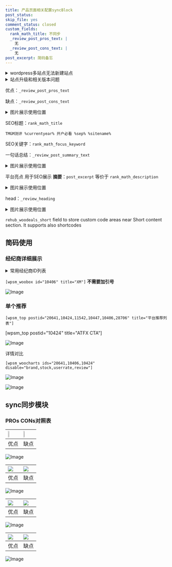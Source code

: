 ```yaml
---
title: 产品页面相关配置syncBlock
post_status: 
skip_file: yes
comment_status: closed
custom_fields:
  rank_math_title: 不同步
  _review_post_pros_text: |
    无
  _review_post_cons_text: |
    无
post_excerpt: 简码备忘
---
```

<details><summary>wordpress多站点无法新建站点</summary>

<li>和报错需要清理cookies一样的原因</li>
<li>wp-config.php里面<code>define( 'SUBDOMAIN_INSTALL', false );//子域名安装</code></li>
<li>新建子站点是用<code>define( 'SUBDOMAIN_INSTALL', true);//子域名安装</code> 完成以后，改成<code>false</code></li>
</details>

<details><summary>站点升级和相关版本问题</summary>

<p>wordpress：5.9.9
woocommerce：7.5.1
出现问题的地方：主题选项里面>><strong>Product layout >>compact style</strong></p>
<p>如何出现没有用过的字段 导致无法保存。先导出配置 然后进行修改，后面再次恢复即可。</p>
<p>出现部分字段无法显示时，需要返回默认布局后，对产品进行保存就好了。</p>
<p></p>
</details>

优点：`_review_post_pros_text`

缺点：`_review_post_cons_text`

<details><summary>图片展示使用位置</summary>

<img src="https://prod-files-secure.s3.us-west-2.amazonaws.com/39ed1227-6d7d-4570-be36-9ccd4a2c4241/f51d3d83-55d4-4bdf-9604-f37ec77ab556/Untitled.png?X-Amz-Algorithm=AWS4-HMAC-SHA256&X-Amz-Content-Sha256=UNSIGNED-PAYLOAD&X-Amz-Credential=ASIAZI2LB466RZOK24XX%2F20250510%2Fus-west-2%2Fs3%2Faws4_request&X-Amz-Date=20250510T105534Z&X-Amz-Expires=3600&X-Amz-Security-Token=IQoJb3JpZ2luX2VjEPj%2F%2F%2F%2F%2F%2F%2F%2F%2F%2FwEaCXVzLXdlc3QtMiJGMEQCIF4F1poKT8a0ghcHo3dVju1NvK3wBJtJKM%2Bm0GHGD4FDAiATCgUzepriq%2BLrvu38tgMsUmxNOObKrF4GDMXF1adbvCqIBAih%2F%2F%2F%2F%2F%2F%2F%2F%2F%2F8BEAAaDDYzNzQyMzE4MzgwNSIMJ26iNqePcF4hubWVKtwD7zuk2ls%2F9kSYhVqX%2Bb04YQlCMc5WORqPw8n3%2FbI%2FIoYbUHT0N9rUMpLJir6H4vbzG7cXaFASLBiZx%2FzvnWHH8KJPaeNSMcy0aqmwUq3pW4teYfFO0C%2FCQvaMNocclUCEAljSmAJBwry7mS6whGgeAdVR9UHV4EMq4PuVBI8HYmxk1hzSb0rfxWQoXSR89yCn8QipZNBwXcaaJW2Np75%2B7%2BgbtwX1k614zEgEhU%2FQC5Vung3NmdsSgjZOByPWFaOK5U%2FKGlfZDKicK9do3%2BpYSgteX2uCuiMufkRn4HhMPByISIEKm0fRyDn6uF56otj7kP7a43ed%2BiGYwDa23xy0Esgp57oMa5G3aksZ4j7ftJWXM0Wtnb%2BwZL%2BCvCWnPOQnBbPlX7wX%2Fvy9VUmAJgy4kqzVXrMDzk3CZI3IW8w27KxzBzzmzChTXo6RE2Qlob1K0mef%2B5zJaBIyJIK%2Bc3yWmME1oLlryDScK45cmbsQ80E%2FAr8%2BOkFlSsG6Id9zbLtf1oqMIAexwrN58lRZBaP6B7Qz2uDTL8ub0KhE0W9cv7ZKMZJKKJQAI8OUQK8lH%2BEJ5Uokflxplr%2Bg%2BZ3%2BQrP3haT9GYRbSiOe7xLFfkSDNM2dEXO6iGXRnRAS%2BEMwpo38wAY6pgEyS1kLWAEr5YkD0GQTiUI1%2FDvrn6aPadn1Z8LtjTHQ1098eceaJls%2BSkvj1YmWnIX1jJQmihON8A9weWkz4xjsVi1gkoqTyHeq33ghCEf%2B4eSVi2MvDC7kvKR9npkPJG0Tux963YWGgr%2Fn54%2F89gSzZrNYv%2BmFKO9khHFIz4jGhB5NmaJ6ePVyJguBI0qtnIswsyRiIQaEJqdsGbsqZYTOa1h4nskn&X-Amz-Signature=7ed20fd4207476ec402cc9d32f936c15756f829822cda408a017333adf14cc83&X-Amz-SignedHeaders=host&x-id=GetObject" alt="Image">
</details>

SEO标题：`rank_math_title`

`TMGM测评 %currentyear% 开户必看 %sep% %sitename%`

SEO关键字：`rank_math_focus_keyword`

一句话总结：`_review_post_summary_text`

<details><summary>图片展示使用位置</summary>

<img src="https://prod-files-secure.s3.us-west-2.amazonaws.com/39ed1227-6d7d-4570-be36-9ccd4a2c4241/4b96a922-296c-4f4e-8630-d1c870cbce01/Untitled.png?X-Amz-Algorithm=AWS4-HMAC-SHA256&X-Amz-Content-Sha256=UNSIGNED-PAYLOAD&X-Amz-Credential=ASIAZI2LB466XATZCHMO%2F20250510%2Fus-west-2%2Fs3%2Faws4_request&X-Amz-Date=20250510T105538Z&X-Amz-Expires=3600&X-Amz-Security-Token=IQoJb3JpZ2luX2VjEPr%2F%2F%2F%2F%2F%2F%2F%2F%2F%2FwEaCXVzLXdlc3QtMiJIMEYCIQCtnGDBbPDitbhy%2Fbn78L%2B306C%2BJfKknQvx1EFhmpGmZwIhALla8BJAFEbDWNRoK3VWIBdupJGDdqffVe57c%2Berf6lIKogECKP%2F%2F%2F%2F%2F%2F%2F%2F%2F%2FwEQABoMNjM3NDIzMTgzODA1Igw5MD3WCc4j2zcWrZcq3APeRAtR9lSYMt6r47iH9GciWznmDg%2BizhzP2ZUGxWlQObLjX4xqgPGeF0Dfzh0UIjIO0y4kvzz1uGQ3osWYCkdzYjO9VrdxZ75Wr%2Be9qFoiU9QARSd8luLbDBAUgA6j1kSLkImozj%2BbjeYVkqODOC4Y98evbIsAARWCiJ5d22%2FTGU%2BrVqckC2JdTvXwbYOZ1bmxJh9CHXRLqkebJvtkbAjoAVYtLysAWz1F8L9I0Rffdzgp2F0%2B9wMFdXh4KaTiWwITGLTjrr6TXCC4Z%2FBMnKblS3LY2P03q7KEyYn1Ti699u7jcCnJffnFkfRcs7N4T8TIfNHCMk%2FZWLVtEM0qQscEPHk3C1vNESJw%2FTC4RwiIjbpiEkl6iKxcvn%2BmKPGb%2Fx%2F%2FEMZiDpyEXqtz3IyxJgm3VqwByiWfDS5ip9L8%2FE5rPA4v6wHxUQwBqlvbuaa%2BlmKcg5ICxUpaGR6OSO9AEvZ7jtF2dxeOK3lBUV6sADAVGpNje7cgXW53ryWTdRrTtK81linaWDdk9cH1g9Bwz3Jli8Ua5Lvni4YQEzEXQ21pUbXY%2BaBRGe682esGQ7thSaDWhjQuH%2BE0eqixc%2FavOt076etb9QvgCkXOnUJw%2Fzu2dAQZ2Lfo56BEaYIhwjCmufzABjqkAeHe5FwI0OOblyOS1EZMHGbR6dBosyIH1YMnu%2Bm20nrq9H5Aw4qj8TiK0U%2BKTFWJtvIC%2FOCtXib7de1j60D4pI%2BmPuWnjc6lwmP8maBE%2BrHrRHg5FQf0tq1t33WZP%2BPD7IK%2BwUlpgQdKymnvzgeXbhQt403hXjKyGX2dqk%2BHVXa0xwDzDskSt8WasEzjuSQG8lEh%2BC5iyY8bOZJQDRuwuJrdOMG7&X-Amz-Signature=93783980785fb29a6fce2ad086b5044304a038cbd60a9bed89c0a2d820683ad5&X-Amz-SignedHeaders=host&x-id=GetObject" alt="Image">
</details>

平台亮点 用于SEO展示 **摘要**：`post_excerpt`  等价于 `rank_math_description`

<details><summary>图片展示使用位置</summary>

<img src="https://prod-files-secure.s3.us-west-2.amazonaws.com/39ed1227-6d7d-4570-be36-9ccd4a2c4241/1ee11f63-b60a-4dfe-a7a7-d58ff23b5d88/Untitled.png?X-Amz-Algorithm=AWS4-HMAC-SHA256&X-Amz-Content-Sha256=UNSIGNED-PAYLOAD&X-Amz-Credential=ASIAZI2LB466X4KUVJQN%2F20250510%2Fus-west-2%2Fs3%2Faws4_request&X-Amz-Date=20250510T105538Z&X-Amz-Expires=3600&X-Amz-Security-Token=IQoJb3JpZ2luX2VjEPn%2F%2F%2F%2F%2F%2F%2F%2F%2F%2FwEaCXVzLXdlc3QtMiJIMEYCIQD%2BpZLHkKZBumrQoNvD8J6WSw6rP106ft3AYcvDNJ59WQIhAOwEW%2BlQ1hIRbW%2Br6XUXZ8aE%2F1I9hBlFyt7bMEWqfhq4KogECKL%2F%2F%2F%2F%2F%2F%2F%2F%2F%2FwEQABoMNjM3NDIzMTgzODA1IgwM%2FmcdvdZc1qcP%2Fpgq3ANAR3I9BEh1clf2QdQ%2BehAzrZlw6vpru%2FrJYyfDLxInGOz3vC%2FxJFD0nlyAhzqspljzodwRKICk5%2FtJvr8U5K6z9KxCaaRWGr1ohNEtf2wecQPJzAptZgKfAEGV5ufSGoxu%2Fb7P37U4fMhB8BH0QYPQ93VgzZ5czCeW6ewtymfgNQgI%2BuNgR3%2FjZ5GWbo0osPCOvFKbZU8oxlZla0sob7UNrz0Jt5YBkCufj769tCbn7p%2FH6YxjGIDVUK9sEtRQJzpAQIZK2xZtobAsrzMSWbjogdjRLLtN2JcH99x7sibS2p9dzODPQ4uuLjiznoaQ4gMzFUNle37GIA7boAj2MF1ZTLCvI6Puxfx1aO%2Fyb0Shd5aeFcJDE6%2F3RnznMf2CkwkGmqtJvZf13ZWkvDxnRSXAK0I0PG2p%2BayUmOP%2Fpvhzm5Jf6ZbC7kw8mJkVgxX%2FFdvqQGGJ0VP1wNHlzAEIjljIQo%2BjtjBxyAxuENBbIUiNYo1Q%2FNC%2BK6Y3Kr9lMQDxNeftKMWp4JiAlnzKVof2oaYtPOo4S0AumF4tPcpww2T8vLJROSKBbJa2QVl3NThc2wvG%2BwMjzNff%2FZWcPLU9Zl%2BOSyVdgjfN%2F804X61kReO8H5zA66fDT7RITPF81zCTofzABjqkARLE5E4owg5oAjeN%2FMwWsWryUirAJ47Pq%2FzFu%2BedpKVtyySTh0Z3plb02dCis74m%2FShkHSeJKSdTh0NGh%2FOGnhSaJ0IngcC07ld65pDhg467Qityv7GpryeWu%2FnBJLssxxVM4l1yPnjl6b5IgQ80G9HFI0wu7mcmTGjPuLJqX9ycQQWZNeWVWVCMcZMp7MiQZVBKT5YHwG%2FpaUE0g9SOzdmJ6Dc9&X-Amz-Signature=316b08416537a45e2cf17867ec5a743955953c37bd6d5872ae73fbc8e0b8e1e9&X-Amz-SignedHeaders=host&x-id=GetObject" alt="Image">
<img src="https://prod-files-secure.s3.us-west-2.amazonaws.com/39ed1227-6d7d-4570-be36-9ccd4a2c4241/ad4118b5-78d8-4fbe-801e-3b29b5d99c01/Untitled.png?X-Amz-Algorithm=AWS4-HMAC-SHA256&X-Amz-Content-Sha256=UNSIGNED-PAYLOAD&X-Amz-Credential=ASIAZI2LB466X4KUVJQN%2F20250510%2Fus-west-2%2Fs3%2Faws4_request&X-Amz-Date=20250510T105538Z&X-Amz-Expires=3600&X-Amz-Security-Token=IQoJb3JpZ2luX2VjEPn%2F%2F%2F%2F%2F%2F%2F%2F%2F%2FwEaCXVzLXdlc3QtMiJIMEYCIQD%2BpZLHkKZBumrQoNvD8J6WSw6rP106ft3AYcvDNJ59WQIhAOwEW%2BlQ1hIRbW%2Br6XUXZ8aE%2F1I9hBlFyt7bMEWqfhq4KogECKL%2F%2F%2F%2F%2F%2F%2F%2F%2F%2FwEQABoMNjM3NDIzMTgzODA1IgwM%2FmcdvdZc1qcP%2Fpgq3ANAR3I9BEh1clf2QdQ%2BehAzrZlw6vpru%2FrJYyfDLxInGOz3vC%2FxJFD0nlyAhzqspljzodwRKICk5%2FtJvr8U5K6z9KxCaaRWGr1ohNEtf2wecQPJzAptZgKfAEGV5ufSGoxu%2Fb7P37U4fMhB8BH0QYPQ93VgzZ5czCeW6ewtymfgNQgI%2BuNgR3%2FjZ5GWbo0osPCOvFKbZU8oxlZla0sob7UNrz0Jt5YBkCufj769tCbn7p%2FH6YxjGIDVUK9sEtRQJzpAQIZK2xZtobAsrzMSWbjogdjRLLtN2JcH99x7sibS2p9dzODPQ4uuLjiznoaQ4gMzFUNle37GIA7boAj2MF1ZTLCvI6Puxfx1aO%2Fyb0Shd5aeFcJDE6%2F3RnznMf2CkwkGmqtJvZf13ZWkvDxnRSXAK0I0PG2p%2BayUmOP%2Fpvhzm5Jf6ZbC7kw8mJkVgxX%2FFdvqQGGJ0VP1wNHlzAEIjljIQo%2BjtjBxyAxuENBbIUiNYo1Q%2FNC%2BK6Y3Kr9lMQDxNeftKMWp4JiAlnzKVof2oaYtPOo4S0AumF4tPcpww2T8vLJROSKBbJa2QVl3NThc2wvG%2BwMjzNff%2FZWcPLU9Zl%2BOSyVdgjfN%2F804X61kReO8H5zA66fDT7RITPF81zCTofzABjqkARLE5E4owg5oAjeN%2FMwWsWryUirAJ47Pq%2FzFu%2BedpKVtyySTh0Z3plb02dCis74m%2FShkHSeJKSdTh0NGh%2FOGnhSaJ0IngcC07ld65pDhg467Qityv7GpryeWu%2FnBJLssxxVM4l1yPnjl6b5IgQ80G9HFI0wu7mcmTGjPuLJqX9ycQQWZNeWVWVCMcZMp7MiQZVBKT5YHwG%2FpaUE0g9SOzdmJ6Dc9&X-Amz-Signature=1dfd8fb77e1894ee4df639aac107677f3a02866a9a23bab6e5fa47ea4b8b14ee&X-Amz-SignedHeaders=host&x-id=GetObject" alt="Image">
<img src="https://prod-files-secure.s3.us-west-2.amazonaws.com/39ed1227-6d7d-4570-be36-9ccd4a2c4241/a38cf7c9-a79c-4b64-9e94-13589fe0758b/Untitled.png?X-Amz-Algorithm=AWS4-HMAC-SHA256&X-Amz-Content-Sha256=UNSIGNED-PAYLOAD&X-Amz-Credential=ASIAZI2LB466X4KUVJQN%2F20250510%2Fus-west-2%2Fs3%2Faws4_request&X-Amz-Date=20250510T105538Z&X-Amz-Expires=3600&X-Amz-Security-Token=IQoJb3JpZ2luX2VjEPn%2F%2F%2F%2F%2F%2F%2F%2F%2F%2FwEaCXVzLXdlc3QtMiJIMEYCIQD%2BpZLHkKZBumrQoNvD8J6WSw6rP106ft3AYcvDNJ59WQIhAOwEW%2BlQ1hIRbW%2Br6XUXZ8aE%2F1I9hBlFyt7bMEWqfhq4KogECKL%2F%2F%2F%2F%2F%2F%2F%2F%2F%2FwEQABoMNjM3NDIzMTgzODA1IgwM%2FmcdvdZc1qcP%2Fpgq3ANAR3I9BEh1clf2QdQ%2BehAzrZlw6vpru%2FrJYyfDLxInGOz3vC%2FxJFD0nlyAhzqspljzodwRKICk5%2FtJvr8U5K6z9KxCaaRWGr1ohNEtf2wecQPJzAptZgKfAEGV5ufSGoxu%2Fb7P37U4fMhB8BH0QYPQ93VgzZ5czCeW6ewtymfgNQgI%2BuNgR3%2FjZ5GWbo0osPCOvFKbZU8oxlZla0sob7UNrz0Jt5YBkCufj769tCbn7p%2FH6YxjGIDVUK9sEtRQJzpAQIZK2xZtobAsrzMSWbjogdjRLLtN2JcH99x7sibS2p9dzODPQ4uuLjiznoaQ4gMzFUNle37GIA7boAj2MF1ZTLCvI6Puxfx1aO%2Fyb0Shd5aeFcJDE6%2F3RnznMf2CkwkGmqtJvZf13ZWkvDxnRSXAK0I0PG2p%2BayUmOP%2Fpvhzm5Jf6ZbC7kw8mJkVgxX%2FFdvqQGGJ0VP1wNHlzAEIjljIQo%2BjtjBxyAxuENBbIUiNYo1Q%2FNC%2BK6Y3Kr9lMQDxNeftKMWp4JiAlnzKVof2oaYtPOo4S0AumF4tPcpww2T8vLJROSKBbJa2QVl3NThc2wvG%2BwMjzNff%2FZWcPLU9Zl%2BOSyVdgjfN%2F804X61kReO8H5zA66fDT7RITPF81zCTofzABjqkARLE5E4owg5oAjeN%2FMwWsWryUirAJ47Pq%2FzFu%2BedpKVtyySTh0Z3plb02dCis74m%2FShkHSeJKSdTh0NGh%2FOGnhSaJ0IngcC07ld65pDhg467Qityv7GpryeWu%2FnBJLssxxVM4l1yPnjl6b5IgQ80G9HFI0wu7mcmTGjPuLJqX9ycQQWZNeWVWVCMcZMp7MiQZVBKT5YHwG%2FpaUE0g9SOzdmJ6Dc9&X-Amz-Signature=ba9662df364fb9d4184b29078f60043c0a6c1d1f2922d826865b5e4709ee4d85&X-Amz-SignedHeaders=host&x-id=GetObject" alt="Image">
<img src="https://prod-files-secure.s3.us-west-2.amazonaws.com/39ed1227-6d7d-4570-be36-9ccd4a2c4241/7da6fc1e-d2ac-42ae-8c75-cb5749aa18f6/Untitled.png?X-Amz-Algorithm=AWS4-HMAC-SHA256&X-Amz-Content-Sha256=UNSIGNED-PAYLOAD&X-Amz-Credential=ASIAZI2LB466X4KUVJQN%2F20250510%2Fus-west-2%2Fs3%2Faws4_request&X-Amz-Date=20250510T105538Z&X-Amz-Expires=3600&X-Amz-Security-Token=IQoJb3JpZ2luX2VjEPn%2F%2F%2F%2F%2F%2F%2F%2F%2F%2FwEaCXVzLXdlc3QtMiJIMEYCIQD%2BpZLHkKZBumrQoNvD8J6WSw6rP106ft3AYcvDNJ59WQIhAOwEW%2BlQ1hIRbW%2Br6XUXZ8aE%2F1I9hBlFyt7bMEWqfhq4KogECKL%2F%2F%2F%2F%2F%2F%2F%2F%2F%2FwEQABoMNjM3NDIzMTgzODA1IgwM%2FmcdvdZc1qcP%2Fpgq3ANAR3I9BEh1clf2QdQ%2BehAzrZlw6vpru%2FrJYyfDLxInGOz3vC%2FxJFD0nlyAhzqspljzodwRKICk5%2FtJvr8U5K6z9KxCaaRWGr1ohNEtf2wecQPJzAptZgKfAEGV5ufSGoxu%2Fb7P37U4fMhB8BH0QYPQ93VgzZ5czCeW6ewtymfgNQgI%2BuNgR3%2FjZ5GWbo0osPCOvFKbZU8oxlZla0sob7UNrz0Jt5YBkCufj769tCbn7p%2FH6YxjGIDVUK9sEtRQJzpAQIZK2xZtobAsrzMSWbjogdjRLLtN2JcH99x7sibS2p9dzODPQ4uuLjiznoaQ4gMzFUNle37GIA7boAj2MF1ZTLCvI6Puxfx1aO%2Fyb0Shd5aeFcJDE6%2F3RnznMf2CkwkGmqtJvZf13ZWkvDxnRSXAK0I0PG2p%2BayUmOP%2Fpvhzm5Jf6ZbC7kw8mJkVgxX%2FFdvqQGGJ0VP1wNHlzAEIjljIQo%2BjtjBxyAxuENBbIUiNYo1Q%2FNC%2BK6Y3Kr9lMQDxNeftKMWp4JiAlnzKVof2oaYtPOo4S0AumF4tPcpww2T8vLJROSKBbJa2QVl3NThc2wvG%2BwMjzNff%2FZWcPLU9Zl%2BOSyVdgjfN%2F804X61kReO8H5zA66fDT7RITPF81zCTofzABjqkARLE5E4owg5oAjeN%2FMwWsWryUirAJ47Pq%2FzFu%2BedpKVtyySTh0Z3plb02dCis74m%2FShkHSeJKSdTh0NGh%2FOGnhSaJ0IngcC07ld65pDhg467Qityv7GpryeWu%2FnBJLssxxVM4l1yPnjl6b5IgQ80G9HFI0wu7mcmTGjPuLJqX9ycQQWZNeWVWVCMcZMp7MiQZVBKT5YHwG%2FpaUE0g9SOzdmJ6Dc9&X-Amz-Signature=0b3b7da43d54afcee9a2a8511448986b5813ee9e3b9fd26db53b4af2fcaf7d0c&X-Amz-SignedHeaders=host&x-id=GetObject" alt="Image">
<img src="https://prod-files-secure.s3.us-west-2.amazonaws.com/39ed1227-6d7d-4570-be36-9ccd4a2c4241/7e97f40a-eaee-47f5-b2f9-475f96808fa7/Untitled.png?X-Amz-Algorithm=AWS4-HMAC-SHA256&X-Amz-Content-Sha256=UNSIGNED-PAYLOAD&X-Amz-Credential=ASIAZI2LB466X4KUVJQN%2F20250510%2Fus-west-2%2Fs3%2Faws4_request&X-Amz-Date=20250510T105538Z&X-Amz-Expires=3600&X-Amz-Security-Token=IQoJb3JpZ2luX2VjEPn%2F%2F%2F%2F%2F%2F%2F%2F%2F%2FwEaCXVzLXdlc3QtMiJIMEYCIQD%2BpZLHkKZBumrQoNvD8J6WSw6rP106ft3AYcvDNJ59WQIhAOwEW%2BlQ1hIRbW%2Br6XUXZ8aE%2F1I9hBlFyt7bMEWqfhq4KogECKL%2F%2F%2F%2F%2F%2F%2F%2F%2F%2FwEQABoMNjM3NDIzMTgzODA1IgwM%2FmcdvdZc1qcP%2Fpgq3ANAR3I9BEh1clf2QdQ%2BehAzrZlw6vpru%2FrJYyfDLxInGOz3vC%2FxJFD0nlyAhzqspljzodwRKICk5%2FtJvr8U5K6z9KxCaaRWGr1ohNEtf2wecQPJzAptZgKfAEGV5ufSGoxu%2Fb7P37U4fMhB8BH0QYPQ93VgzZ5czCeW6ewtymfgNQgI%2BuNgR3%2FjZ5GWbo0osPCOvFKbZU8oxlZla0sob7UNrz0Jt5YBkCufj769tCbn7p%2FH6YxjGIDVUK9sEtRQJzpAQIZK2xZtobAsrzMSWbjogdjRLLtN2JcH99x7sibS2p9dzODPQ4uuLjiznoaQ4gMzFUNle37GIA7boAj2MF1ZTLCvI6Puxfx1aO%2Fyb0Shd5aeFcJDE6%2F3RnznMf2CkwkGmqtJvZf13ZWkvDxnRSXAK0I0PG2p%2BayUmOP%2Fpvhzm5Jf6ZbC7kw8mJkVgxX%2FFdvqQGGJ0VP1wNHlzAEIjljIQo%2BjtjBxyAxuENBbIUiNYo1Q%2FNC%2BK6Y3Kr9lMQDxNeftKMWp4JiAlnzKVof2oaYtPOo4S0AumF4tPcpww2T8vLJROSKBbJa2QVl3NThc2wvG%2BwMjzNff%2FZWcPLU9Zl%2BOSyVdgjfN%2F804X61kReO8H5zA66fDT7RITPF81zCTofzABjqkARLE5E4owg5oAjeN%2FMwWsWryUirAJ47Pq%2FzFu%2BedpKVtyySTh0Z3plb02dCis74m%2FShkHSeJKSdTh0NGh%2FOGnhSaJ0IngcC07ld65pDhg467Qityv7GpryeWu%2FnBJLssxxVM4l1yPnjl6b5IgQ80G9HFI0wu7mcmTGjPuLJqX9ycQQWZNeWVWVCMcZMp7MiQZVBKT5YHwG%2FpaUE0g9SOzdmJ6Dc9&X-Amz-Signature=b2b09887c6ac15921bdd2f854c35aac186ec19ba679dcd2e9f0108669ae384b4&X-Amz-SignedHeaders=host&x-id=GetObject" alt="Image">
</details>

head：`_review_heading`

<details><summary>图片展示使用位置</summary>

<img src="https://prod-files-secure.s3.us-west-2.amazonaws.com/39ed1227-6d7d-4570-be36-9ccd4a2c4241/3a4650ad-9887-415c-889a-edd51fa54f27/Untitled.png?X-Amz-Algorithm=AWS4-HMAC-SHA256&X-Amz-Content-Sha256=UNSIGNED-PAYLOAD&X-Amz-Credential=ASIAZI2LB466VLBGOHFO%2F20250510%2Fus-west-2%2Fs3%2Faws4_request&X-Amz-Date=20250510T105538Z&X-Amz-Expires=3600&X-Amz-Security-Token=IQoJb3JpZ2luX2VjEPj%2F%2F%2F%2F%2F%2F%2F%2F%2F%2FwEaCXVzLXdlc3QtMiJHMEUCID7pGrhrASmYaoT7OlTkiv5Bwgc3sIr61PSIjDIofK%2F9AiEA6eThyylHp24A7O0tGNpTKmSOEwMcVKpzdwjecaVBDUsqiAQIof%2F%2F%2F%2F%2F%2F%2F%2F%2F%2FARAAGgw2Mzc0MjMxODM4MDUiDCZav01GO4EtAHAs%2FCrcA1K6kwdev%2F2qkTXIJxViAKVwPXv3PcfEM%2BBMkGcvPSNLuimNMGbdti8ItTLboZI%2BNCdWKt7NZ%2FVMr2YSvlS1Te8OwUBkZjmH24WWhKo9xu5q19I8thWH6lnYG764PrfevlYwbKbQm4TLmUaVK3NO1Yv%2BDhzaM%2F5Th%2Buxp9Rzmt0DCrYp8I1bya9GtF7wo6nvxV7HfAZ6LzTD5kgwyVqgM1wSJcUTNz%2BNQhivEBzTKJlYrNJakuRLw4yODBFAWYfLRZDRS%2F8AChSWs3WO54AYwNTZB9iqmetuIUmuvf%2B4e4rx1aAaNyEs7yfotC%2BINCThXqbofSsd3WArEKSPQab8WaBPF3KAhl2PnGQngfO1mR1g7f1%2By0rmdoSZ5T3w5FE0vN3xVhWIK%2FG3GIiiqYqeUfAiSKDgmhiazTKTce%2B17rFXHczROQ709dri%2FNtD3vJmcT8KH1OUPStnBsyuPbAyL9DfjwInOXJoqj3B8edC3JvQnygrnrUG3IOLeSriogHOmaY%2BOqg08exwGWZhIaMta8qI9b21J0NtorH7sMNEEKJKSp6w20IcAZN1SI3Xbi0m12phn1HuxxpFkLXi%2BkyxtcnKJ36A1Gxokz64bp41ab%2BXf%2B4VvtVQT7BZvkBiMLCN%2FMAGOqUBOT0q%2BVHhzIwVe9Vdv12V4VdTpygvHekQ25UXJytZD2PBG7mdiAENj2KbnfOqH%2FvM5SSkK1bGu4BT1jc3c1%2B2VG1L5GXv%2BTDb5CEU8uMZkUb7ctj1N1c0pzNO9l98pmpz99c0XESQgKgRgEAsIMbTjLEI7hI%2FizTH6vW7gnQVI45RbCM%2FF48RWEFHaj8dJY4KAULinMseLghaYXKvGCxA%2FJWdCz0t&X-Amz-Signature=fccd0a313b7e80511da329b6fa977bc945f473a15ceefe408b49a5fa8cab54ae&X-Amz-SignedHeaders=host&x-id=GetObject" alt="Image">
</details>

`rehub_woodeals_short`	field to store custom code areas near Short content section. It supports also shortcodes



## 简码使用

### 经纪商详细展示

<details><summary>常用经纪商ID列表</summary>

<pre><code class="php">嘉盛 ===> 20641  [wpsm_woobox id="20641" title="嘉盛"]
易信easymarkets ===> 11542  [wpsm_woobox id="11542" title="易信easymarkets"]
ATFX外汇 ===> 10424  [wpsm_woobox id="10424" title="ATFX"]
XM ===> 10406  [wpsm_woobox id="10406" title="XM"]
TMGM ===> 29622  [wpsm_woobox id="29622" title="TMGM"]
HYCM ===> 10447  [wpsm_woobox id="10447" title="HYCM"]
fpmarkets澳福外汇 ===> 20639  [wpsm_woobox id="20639" title="fpmarkets澳福外汇"]</code></pre>
</details>

`[wpsm_woobox id="10406" title="XM"]` **不需要加引号**

![Image](https://prod-files-secure.s3.us-west-2.amazonaws.com/39ed1227-6d7d-4570-be36-9ccd4a2c4241/4f898f9d-0fa7-4e43-acd3-ac6bc7be575a/Untitled.png?X-Amz-Algorithm=AWS4-HMAC-SHA256&X-Amz-Content-Sha256=UNSIGNED-PAYLOAD&X-Amz-Credential=ASIAZI2LB466VNPIKUT2%2F20250510%2Fus-west-2%2Fs3%2Faws4_request&X-Amz-Date=20250510T105525Z&X-Amz-Expires=3600&X-Amz-Security-Token=IQoJb3JpZ2luX2VjEPj%2F%2F%2F%2F%2F%2F%2F%2F%2F%2FwEaCXVzLXdlc3QtMiJHMEUCIQDbH%2BsnbqWeasM7zsoRzyy%2FI%2BGsPzY4cpWLMbcJFCfh5gIgHLC4wsvbCTTYEUO8jANmkOp93ItMsH6BSngyb4bRY4cqiAQIof%2F%2F%2F%2F%2F%2F%2F%2F%2F%2FARAAGgw2Mzc0MjMxODM4MDUiDGqwQ3SkECuLRkzRXCrcA3rGX3O3Omvkd60Kdxl9S3bbSR3gPNvmbN8IQ4lvqSZD4be02Fr7r0DdFM7aY888RjneATzAxVa%2BwL0VPn5G4X4ZVmcuG0KTm%2BjtUwpQqrROxjpg3BnOSO6t2hvuZZb0sJtu0LQnM9aXLrIywICYsCVzjBQaxWaN6MLHpn7I8h7y3NwDHqci%2BOSmZ%2ByEkDfibQb6RkgkA6FzTjiI3TDrmFMhBPRwTLc1ERcJMRD2g11YfZ3KFkEtpKP2jT8wXwZ6zULnQaO%2BX513vY%2BAKCLmM8I5GpYUu3s6H4NNPqgJf2iga5roN7jmK4RKzprbtEOVgYOPuwtWEY6cjq9V2oYKe3S%2FNzVV9KjLercFEEEloG2JtJwv9Ey7XOvLe0Ektd1tZe7ONxEaSAHsOWfvv4FVRKvCWpbiDfBiDuI8qiqF9R0HszMpxrK7n0PILY%2B4S0d4y5%2FR5NiRBHdcLdTf3eGkxGvDUbEiSQhJ5LcxbUA2vIO5llYk6DcGOh3bwLdhzzWSNBXOn1yW4p%2B61L5R3cyeeiW1z5rmdGt8OwegmYudDXunwzu2uGxVTd0CACCHXcLfZYY2b%2B8DJxF3oyHZy280nPVp5E%2F27d7KQM7j2spCMrGQ5JBEB6xeebnfNAU6MN6N%2FMAGOqUBD5VzkMryZo0cdP6qdauc55gL7ENONG%2BUOix4GMRev4OG29U5bEIGTzl5G8Xj6rcTPH57UKPHlqHz%2FRjhwN8p8p3K%2FYOH9Ohmawb%2BAk2YwhYrSpI%2Bj5D64N4MjC%2BsQmqwGYxmk3Ww4jUbRugzI%2BbpMo8xHlIrpTU2UijFDONDaQgXdOdpxu2WICsMGC%2FKvENBt3SiIPUCVObcH5Yk2wDNe0XZAD0P&X-Amz-Signature=c1bb90de8a8f7be96eb8095292b70cd4c2eaa4b5c6134e478f11102defe8ef2c&X-Amz-SignedHeaders=host&x-id=GetObject)

### 单个推荐
`[wpsm_top postid="20641,10424,11542,10447,10406,28706" title="平台推荐列表"]`

[wpsm_top postid="10424" title="ATFX CTA"]

![Image](https://prod-files-secure.s3.us-west-2.amazonaws.com/39ed1227-6d7d-4570-be36-9ccd4a2c4241/5ac620dc-51a8-48b6-b55d-91f47299193c/Untitled.png?X-Amz-Algorithm=AWS4-HMAC-SHA256&X-Amz-Content-Sha256=UNSIGNED-PAYLOAD&X-Amz-Credential=ASIAZI2LB466VNPIKUT2%2F20250510%2Fus-west-2%2Fs3%2Faws4_request&X-Amz-Date=20250510T105525Z&X-Amz-Expires=3600&X-Amz-Security-Token=IQoJb3JpZ2luX2VjEPj%2F%2F%2F%2F%2F%2F%2F%2F%2F%2FwEaCXVzLXdlc3QtMiJHMEUCIQDbH%2BsnbqWeasM7zsoRzyy%2FI%2BGsPzY4cpWLMbcJFCfh5gIgHLC4wsvbCTTYEUO8jANmkOp93ItMsH6BSngyb4bRY4cqiAQIof%2F%2F%2F%2F%2F%2F%2F%2F%2F%2FARAAGgw2Mzc0MjMxODM4MDUiDGqwQ3SkECuLRkzRXCrcA3rGX3O3Omvkd60Kdxl9S3bbSR3gPNvmbN8IQ4lvqSZD4be02Fr7r0DdFM7aY888RjneATzAxVa%2BwL0VPn5G4X4ZVmcuG0KTm%2BjtUwpQqrROxjpg3BnOSO6t2hvuZZb0sJtu0LQnM9aXLrIywICYsCVzjBQaxWaN6MLHpn7I8h7y3NwDHqci%2BOSmZ%2ByEkDfibQb6RkgkA6FzTjiI3TDrmFMhBPRwTLc1ERcJMRD2g11YfZ3KFkEtpKP2jT8wXwZ6zULnQaO%2BX513vY%2BAKCLmM8I5GpYUu3s6H4NNPqgJf2iga5roN7jmK4RKzprbtEOVgYOPuwtWEY6cjq9V2oYKe3S%2FNzVV9KjLercFEEEloG2JtJwv9Ey7XOvLe0Ektd1tZe7ONxEaSAHsOWfvv4FVRKvCWpbiDfBiDuI8qiqF9R0HszMpxrK7n0PILY%2B4S0d4y5%2FR5NiRBHdcLdTf3eGkxGvDUbEiSQhJ5LcxbUA2vIO5llYk6DcGOh3bwLdhzzWSNBXOn1yW4p%2B61L5R3cyeeiW1z5rmdGt8OwegmYudDXunwzu2uGxVTd0CACCHXcLfZYY2b%2B8DJxF3oyHZy280nPVp5E%2F27d7KQM7j2spCMrGQ5JBEB6xeebnfNAU6MN6N%2FMAGOqUBD5VzkMryZo0cdP6qdauc55gL7ENONG%2BUOix4GMRev4OG29U5bEIGTzl5G8Xj6rcTPH57UKPHlqHz%2FRjhwN8p8p3K%2FYOH9Ohmawb%2BAk2YwhYrSpI%2Bj5D64N4MjC%2BsQmqwGYxmk3Ww4jUbRugzI%2BbpMo8xHlIrpTU2UijFDONDaQgXdOdpxu2WICsMGC%2FKvENBt3SiIPUCVObcH5Yk2wDNe0XZAD0P&X-Amz-Signature=62778571d0e93c4a1e778d39caae3fc746d4511204f93dac4a11ba129209d739&X-Amz-SignedHeaders=host&x-id=GetObject)

详情对比

`[wpsm_woocharts ids="20641,10406,10424" disable="brand,stock,userrate,review"]`

![Image](https://prod-files-secure.s3.us-west-2.amazonaws.com/39ed1227-6d7d-4570-be36-9ccd4a2c4241/bf3ba45f-b9f3-4295-8aef-b4a495fd25f4/Untitled.png?X-Amz-Algorithm=AWS4-HMAC-SHA256&X-Amz-Content-Sha256=UNSIGNED-PAYLOAD&X-Amz-Credential=ASIAZI2LB466VNPIKUT2%2F20250510%2Fus-west-2%2Fs3%2Faws4_request&X-Amz-Date=20250510T105525Z&X-Amz-Expires=3600&X-Amz-Security-Token=IQoJb3JpZ2luX2VjEPj%2F%2F%2F%2F%2F%2F%2F%2F%2F%2FwEaCXVzLXdlc3QtMiJHMEUCIQDbH%2BsnbqWeasM7zsoRzyy%2FI%2BGsPzY4cpWLMbcJFCfh5gIgHLC4wsvbCTTYEUO8jANmkOp93ItMsH6BSngyb4bRY4cqiAQIof%2F%2F%2F%2F%2F%2F%2F%2F%2F%2FARAAGgw2Mzc0MjMxODM4MDUiDGqwQ3SkECuLRkzRXCrcA3rGX3O3Omvkd60Kdxl9S3bbSR3gPNvmbN8IQ4lvqSZD4be02Fr7r0DdFM7aY888RjneATzAxVa%2BwL0VPn5G4X4ZVmcuG0KTm%2BjtUwpQqrROxjpg3BnOSO6t2hvuZZb0sJtu0LQnM9aXLrIywICYsCVzjBQaxWaN6MLHpn7I8h7y3NwDHqci%2BOSmZ%2ByEkDfibQb6RkgkA6FzTjiI3TDrmFMhBPRwTLc1ERcJMRD2g11YfZ3KFkEtpKP2jT8wXwZ6zULnQaO%2BX513vY%2BAKCLmM8I5GpYUu3s6H4NNPqgJf2iga5roN7jmK4RKzprbtEOVgYOPuwtWEY6cjq9V2oYKe3S%2FNzVV9KjLercFEEEloG2JtJwv9Ey7XOvLe0Ektd1tZe7ONxEaSAHsOWfvv4FVRKvCWpbiDfBiDuI8qiqF9R0HszMpxrK7n0PILY%2B4S0d4y5%2FR5NiRBHdcLdTf3eGkxGvDUbEiSQhJ5LcxbUA2vIO5llYk6DcGOh3bwLdhzzWSNBXOn1yW4p%2B61L5R3cyeeiW1z5rmdGt8OwegmYudDXunwzu2uGxVTd0CACCHXcLfZYY2b%2B8DJxF3oyHZy280nPVp5E%2F27d7KQM7j2spCMrGQ5JBEB6xeebnfNAU6MN6N%2FMAGOqUBD5VzkMryZo0cdP6qdauc55gL7ENONG%2BUOix4GMRev4OG29U5bEIGTzl5G8Xj6rcTPH57UKPHlqHz%2FRjhwN8p8p3K%2FYOH9Ohmawb%2BAk2YwhYrSpI%2Bj5D64N4MjC%2BsQmqwGYxmk3Ww4jUbRugzI%2BbpMo8xHlIrpTU2UijFDONDaQgXdOdpxu2WICsMGC%2FKvENBt3SiIPUCVObcH5Yk2wDNe0XZAD0P&X-Amz-Signature=9332f973715c4b8323c4d0a8ab3103f82d539fefaac2fb28e7d7b767d408d2b7&X-Amz-SignedHeaders=host&x-id=GetObject)

![Image](https://prod-files-secure.s3.us-west-2.amazonaws.com/39ed1227-6d7d-4570-be36-9ccd4a2c4241/30bc56ef-f383-4b48-9768-2ebc9e436ec0/Untitled.png?X-Amz-Algorithm=AWS4-HMAC-SHA256&X-Amz-Content-Sha256=UNSIGNED-PAYLOAD&X-Amz-Credential=ASIAZI2LB466VNPIKUT2%2F20250510%2Fus-west-2%2Fs3%2Faws4_request&X-Amz-Date=20250510T105525Z&X-Amz-Expires=3600&X-Amz-Security-Token=IQoJb3JpZ2luX2VjEPj%2F%2F%2F%2F%2F%2F%2F%2F%2F%2FwEaCXVzLXdlc3QtMiJHMEUCIQDbH%2BsnbqWeasM7zsoRzyy%2FI%2BGsPzY4cpWLMbcJFCfh5gIgHLC4wsvbCTTYEUO8jANmkOp93ItMsH6BSngyb4bRY4cqiAQIof%2F%2F%2F%2F%2F%2F%2F%2F%2F%2FARAAGgw2Mzc0MjMxODM4MDUiDGqwQ3SkECuLRkzRXCrcA3rGX3O3Omvkd60Kdxl9S3bbSR3gPNvmbN8IQ4lvqSZD4be02Fr7r0DdFM7aY888RjneATzAxVa%2BwL0VPn5G4X4ZVmcuG0KTm%2BjtUwpQqrROxjpg3BnOSO6t2hvuZZb0sJtu0LQnM9aXLrIywICYsCVzjBQaxWaN6MLHpn7I8h7y3NwDHqci%2BOSmZ%2ByEkDfibQb6RkgkA6FzTjiI3TDrmFMhBPRwTLc1ERcJMRD2g11YfZ3KFkEtpKP2jT8wXwZ6zULnQaO%2BX513vY%2BAKCLmM8I5GpYUu3s6H4NNPqgJf2iga5roN7jmK4RKzprbtEOVgYOPuwtWEY6cjq9V2oYKe3S%2FNzVV9KjLercFEEEloG2JtJwv9Ey7XOvLe0Ektd1tZe7ONxEaSAHsOWfvv4FVRKvCWpbiDfBiDuI8qiqF9R0HszMpxrK7n0PILY%2B4S0d4y5%2FR5NiRBHdcLdTf3eGkxGvDUbEiSQhJ5LcxbUA2vIO5llYk6DcGOh3bwLdhzzWSNBXOn1yW4p%2B61L5R3cyeeiW1z5rmdGt8OwegmYudDXunwzu2uGxVTd0CACCHXcLfZYY2b%2B8DJxF3oyHZy280nPVp5E%2F27d7KQM7j2spCMrGQ5JBEB6xeebnfNAU6MN6N%2FMAGOqUBD5VzkMryZo0cdP6qdauc55gL7ENONG%2BUOix4GMRev4OG29U5bEIGTzl5G8Xj6rcTPH57UKPHlqHz%2FRjhwN8p8p3K%2FYOH9Ohmawb%2BAk2YwhYrSpI%2Bj5D64N4MjC%2BsQmqwGYxmk3Ww4jUbRugzI%2BbpMo8xHlIrpTU2UijFDONDaQgXdOdpxu2WICsMGC%2FKvENBt3SiIPUCVObcH5Yk2wDNe0XZAD0P&X-Amz-Signature=a7eea080dec8f80a4fd3e87d72d2b728c8783bd814b302e0989a4b117761c05a&X-Amz-SignedHeaders=host&x-id=GetObject)

## sync同步模块

### PROs CONs对照表

| <img src="https://cdn.ifttt.fun/gh/jarlin8/OSS@main/icons/customize/pros.svg" height="auto" width="37.3%"> | <img src="https://cdn.ifttt.fun/gh/jarlin8/OSS@main/icons/customize/cons.svg" height="auto" width="28.8%"> |
| :--- | :--- |
| 优点 | 缺点 |

![Image](https://prod-files-secure.s3.us-west-2.amazonaws.com/39ed1227-6d7d-4570-be36-9ccd4a2c4241/8742b755-dfb5-4004-9a5f-d6e561664bd8/Untitled.png?X-Amz-Algorithm=AWS4-HMAC-SHA256&X-Amz-Content-Sha256=UNSIGNED-PAYLOAD&X-Amz-Credential=ASIAZI2LB466VNPIKUT2%2F20250510%2Fus-west-2%2Fs3%2Faws4_request&X-Amz-Date=20250510T105525Z&X-Amz-Expires=3600&X-Amz-Security-Token=IQoJb3JpZ2luX2VjEPj%2F%2F%2F%2F%2F%2F%2F%2F%2F%2FwEaCXVzLXdlc3QtMiJHMEUCIQDbH%2BsnbqWeasM7zsoRzyy%2FI%2BGsPzY4cpWLMbcJFCfh5gIgHLC4wsvbCTTYEUO8jANmkOp93ItMsH6BSngyb4bRY4cqiAQIof%2F%2F%2F%2F%2F%2F%2F%2F%2F%2FARAAGgw2Mzc0MjMxODM4MDUiDGqwQ3SkECuLRkzRXCrcA3rGX3O3Omvkd60Kdxl9S3bbSR3gPNvmbN8IQ4lvqSZD4be02Fr7r0DdFM7aY888RjneATzAxVa%2BwL0VPn5G4X4ZVmcuG0KTm%2BjtUwpQqrROxjpg3BnOSO6t2hvuZZb0sJtu0LQnM9aXLrIywICYsCVzjBQaxWaN6MLHpn7I8h7y3NwDHqci%2BOSmZ%2ByEkDfibQb6RkgkA6FzTjiI3TDrmFMhBPRwTLc1ERcJMRD2g11YfZ3KFkEtpKP2jT8wXwZ6zULnQaO%2BX513vY%2BAKCLmM8I5GpYUu3s6H4NNPqgJf2iga5roN7jmK4RKzprbtEOVgYOPuwtWEY6cjq9V2oYKe3S%2FNzVV9KjLercFEEEloG2JtJwv9Ey7XOvLe0Ektd1tZe7ONxEaSAHsOWfvv4FVRKvCWpbiDfBiDuI8qiqF9R0HszMpxrK7n0PILY%2B4S0d4y5%2FR5NiRBHdcLdTf3eGkxGvDUbEiSQhJ5LcxbUA2vIO5llYk6DcGOh3bwLdhzzWSNBXOn1yW4p%2B61L5R3cyeeiW1z5rmdGt8OwegmYudDXunwzu2uGxVTd0CACCHXcLfZYY2b%2B8DJxF3oyHZy280nPVp5E%2F27d7KQM7j2spCMrGQ5JBEB6xeebnfNAU6MN6N%2FMAGOqUBD5VzkMryZo0cdP6qdauc55gL7ENONG%2BUOix4GMRev4OG29U5bEIGTzl5G8Xj6rcTPH57UKPHlqHz%2FRjhwN8p8p3K%2FYOH9Ohmawb%2BAk2YwhYrSpI%2Bj5D64N4MjC%2BsQmqwGYxmk3Ww4jUbRugzI%2BbpMo8xHlIrpTU2UijFDONDaQgXdOdpxu2WICsMGC%2FKvENBt3SiIPUCVObcH5Yk2wDNe0XZAD0P&X-Amz-Signature=3eb47081ef640431d12011bcee55fd24843dcdcb4685f65747e3d5f6682e8f04&X-Amz-SignedHeaders=host&x-id=GetObject)

| <img src="https://cdn.ifttt.fun/gh/jarlin8/OSS@main/icons/customize/pros1.svg" height="auto"> | <img src="https://cdn.ifttt.fun/gh/jarlin8/OSS@main/icons/customize/cons1.svg" height="auto"> |
| :--- | :--- |
| 优点 | 缺点 |

![Image](https://prod-files-secure.s3.us-west-2.amazonaws.com/39ed1227-6d7d-4570-be36-9ccd4a2c4241/806358f8-c9c4-4e17-bb35-c6c76a5397a5/Untitled.png?X-Amz-Algorithm=AWS4-HMAC-SHA256&X-Amz-Content-Sha256=UNSIGNED-PAYLOAD&X-Amz-Credential=ASIAZI2LB466VNPIKUT2%2F20250510%2Fus-west-2%2Fs3%2Faws4_request&X-Amz-Date=20250510T105525Z&X-Amz-Expires=3600&X-Amz-Security-Token=IQoJb3JpZ2luX2VjEPj%2F%2F%2F%2F%2F%2F%2F%2F%2F%2FwEaCXVzLXdlc3QtMiJHMEUCIQDbH%2BsnbqWeasM7zsoRzyy%2FI%2BGsPzY4cpWLMbcJFCfh5gIgHLC4wsvbCTTYEUO8jANmkOp93ItMsH6BSngyb4bRY4cqiAQIof%2F%2F%2F%2F%2F%2F%2F%2F%2F%2FARAAGgw2Mzc0MjMxODM4MDUiDGqwQ3SkECuLRkzRXCrcA3rGX3O3Omvkd60Kdxl9S3bbSR3gPNvmbN8IQ4lvqSZD4be02Fr7r0DdFM7aY888RjneATzAxVa%2BwL0VPn5G4X4ZVmcuG0KTm%2BjtUwpQqrROxjpg3BnOSO6t2hvuZZb0sJtu0LQnM9aXLrIywICYsCVzjBQaxWaN6MLHpn7I8h7y3NwDHqci%2BOSmZ%2ByEkDfibQb6RkgkA6FzTjiI3TDrmFMhBPRwTLc1ERcJMRD2g11YfZ3KFkEtpKP2jT8wXwZ6zULnQaO%2BX513vY%2BAKCLmM8I5GpYUu3s6H4NNPqgJf2iga5roN7jmK4RKzprbtEOVgYOPuwtWEY6cjq9V2oYKe3S%2FNzVV9KjLercFEEEloG2JtJwv9Ey7XOvLe0Ektd1tZe7ONxEaSAHsOWfvv4FVRKvCWpbiDfBiDuI8qiqF9R0HszMpxrK7n0PILY%2B4S0d4y5%2FR5NiRBHdcLdTf3eGkxGvDUbEiSQhJ5LcxbUA2vIO5llYk6DcGOh3bwLdhzzWSNBXOn1yW4p%2B61L5R3cyeeiW1z5rmdGt8OwegmYudDXunwzu2uGxVTd0CACCHXcLfZYY2b%2B8DJxF3oyHZy280nPVp5E%2F27d7KQM7j2spCMrGQ5JBEB6xeebnfNAU6MN6N%2FMAGOqUBD5VzkMryZo0cdP6qdauc55gL7ENONG%2BUOix4GMRev4OG29U5bEIGTzl5G8Xj6rcTPH57UKPHlqHz%2FRjhwN8p8p3K%2FYOH9Ohmawb%2BAk2YwhYrSpI%2Bj5D64N4MjC%2BsQmqwGYxmk3Ww4jUbRugzI%2BbpMo8xHlIrpTU2UijFDONDaQgXdOdpxu2WICsMGC%2FKvENBt3SiIPUCVObcH5Yk2wDNe0XZAD0P&X-Amz-Signature=6eec5627c2ec6a96dce4a8214c5230d8afce62cd389c1a9b7e982399f63153f8&X-Amz-SignedHeaders=host&x-id=GetObject)

| <img src="https://cdn.ifttt.fun/gh/jarlin8/OSS@main/icons/customize/pros2.svg" height="auto"> | <img src="https://cdn.ifttt.fun/gh/jarlin8/OSS@main/icons/customize/cons2.svg" height="auto"> |
| :--- | :--- |
| 优点 | 缺点 |

![Image](https://prod-files-secure.s3.us-west-2.amazonaws.com/39ed1227-6d7d-4570-be36-9ccd4a2c4241/a9245ec9-70dd-4005-b534-0d54315fc5f3/Untitled.png?X-Amz-Algorithm=AWS4-HMAC-SHA256&X-Amz-Content-Sha256=UNSIGNED-PAYLOAD&X-Amz-Credential=ASIAZI2LB466VNPIKUT2%2F20250510%2Fus-west-2%2Fs3%2Faws4_request&X-Amz-Date=20250510T105525Z&X-Amz-Expires=3600&X-Amz-Security-Token=IQoJb3JpZ2luX2VjEPj%2F%2F%2F%2F%2F%2F%2F%2F%2F%2FwEaCXVzLXdlc3QtMiJHMEUCIQDbH%2BsnbqWeasM7zsoRzyy%2FI%2BGsPzY4cpWLMbcJFCfh5gIgHLC4wsvbCTTYEUO8jANmkOp93ItMsH6BSngyb4bRY4cqiAQIof%2F%2F%2F%2F%2F%2F%2F%2F%2F%2FARAAGgw2Mzc0MjMxODM4MDUiDGqwQ3SkECuLRkzRXCrcA3rGX3O3Omvkd60Kdxl9S3bbSR3gPNvmbN8IQ4lvqSZD4be02Fr7r0DdFM7aY888RjneATzAxVa%2BwL0VPn5G4X4ZVmcuG0KTm%2BjtUwpQqrROxjpg3BnOSO6t2hvuZZb0sJtu0LQnM9aXLrIywICYsCVzjBQaxWaN6MLHpn7I8h7y3NwDHqci%2BOSmZ%2ByEkDfibQb6RkgkA6FzTjiI3TDrmFMhBPRwTLc1ERcJMRD2g11YfZ3KFkEtpKP2jT8wXwZ6zULnQaO%2BX513vY%2BAKCLmM8I5GpYUu3s6H4NNPqgJf2iga5roN7jmK4RKzprbtEOVgYOPuwtWEY6cjq9V2oYKe3S%2FNzVV9KjLercFEEEloG2JtJwv9Ey7XOvLe0Ektd1tZe7ONxEaSAHsOWfvv4FVRKvCWpbiDfBiDuI8qiqF9R0HszMpxrK7n0PILY%2B4S0d4y5%2FR5NiRBHdcLdTf3eGkxGvDUbEiSQhJ5LcxbUA2vIO5llYk6DcGOh3bwLdhzzWSNBXOn1yW4p%2B61L5R3cyeeiW1z5rmdGt8OwegmYudDXunwzu2uGxVTd0CACCHXcLfZYY2b%2B8DJxF3oyHZy280nPVp5E%2F27d7KQM7j2spCMrGQ5JBEB6xeebnfNAU6MN6N%2FMAGOqUBD5VzkMryZo0cdP6qdauc55gL7ENONG%2BUOix4GMRev4OG29U5bEIGTzl5G8Xj6rcTPH57UKPHlqHz%2FRjhwN8p8p3K%2FYOH9Ohmawb%2BAk2YwhYrSpI%2Bj5D64N4MjC%2BsQmqwGYxmk3Ww4jUbRugzI%2BbpMo8xHlIrpTU2UijFDONDaQgXdOdpxu2WICsMGC%2FKvENBt3SiIPUCVObcH5Yk2wDNe0XZAD0P&X-Amz-Signature=89519f4046c522120135941d1c3442e33ba28cdfd2ffeec87efc0c3ceef5ef18&X-Amz-SignedHeaders=host&x-id=GetObject)

| <img src="https://cdn.ifttt.fun/gh/jarlin8/OSS@main/icons/customize/pros3.svg" height="auto"> | <img src="https://cdn.ifttt.fun/gh/jarlin8/OSS@main/icons/customize/cons3.svg" height="auto"> |
| :--- | :--- |
| 优点 | 缺点 |

![Image](https://prod-files-secure.s3.us-west-2.amazonaws.com/39ed1227-6d7d-4570-be36-9ccd4a2c4241/e1e580a2-2e5c-4780-9ff4-19c318fc2284/Untitled.png?X-Amz-Algorithm=AWS4-HMAC-SHA256&X-Amz-Content-Sha256=UNSIGNED-PAYLOAD&X-Amz-Credential=ASIAZI2LB466VNPIKUT2%2F20250510%2Fus-west-2%2Fs3%2Faws4_request&X-Amz-Date=20250510T105525Z&X-Amz-Expires=3600&X-Amz-Security-Token=IQoJb3JpZ2luX2VjEPj%2F%2F%2F%2F%2F%2F%2F%2F%2F%2FwEaCXVzLXdlc3QtMiJHMEUCIQDbH%2BsnbqWeasM7zsoRzyy%2FI%2BGsPzY4cpWLMbcJFCfh5gIgHLC4wsvbCTTYEUO8jANmkOp93ItMsH6BSngyb4bRY4cqiAQIof%2F%2F%2F%2F%2F%2F%2F%2F%2F%2FARAAGgw2Mzc0MjMxODM4MDUiDGqwQ3SkECuLRkzRXCrcA3rGX3O3Omvkd60Kdxl9S3bbSR3gPNvmbN8IQ4lvqSZD4be02Fr7r0DdFM7aY888RjneATzAxVa%2BwL0VPn5G4X4ZVmcuG0KTm%2BjtUwpQqrROxjpg3BnOSO6t2hvuZZb0sJtu0LQnM9aXLrIywICYsCVzjBQaxWaN6MLHpn7I8h7y3NwDHqci%2BOSmZ%2ByEkDfibQb6RkgkA6FzTjiI3TDrmFMhBPRwTLc1ERcJMRD2g11YfZ3KFkEtpKP2jT8wXwZ6zULnQaO%2BX513vY%2BAKCLmM8I5GpYUu3s6H4NNPqgJf2iga5roN7jmK4RKzprbtEOVgYOPuwtWEY6cjq9V2oYKe3S%2FNzVV9KjLercFEEEloG2JtJwv9Ey7XOvLe0Ektd1tZe7ONxEaSAHsOWfvv4FVRKvCWpbiDfBiDuI8qiqF9R0HszMpxrK7n0PILY%2B4S0d4y5%2FR5NiRBHdcLdTf3eGkxGvDUbEiSQhJ5LcxbUA2vIO5llYk6DcGOh3bwLdhzzWSNBXOn1yW4p%2B61L5R3cyeeiW1z5rmdGt8OwegmYudDXunwzu2uGxVTd0CACCHXcLfZYY2b%2B8DJxF3oyHZy280nPVp5E%2F27d7KQM7j2spCMrGQ5JBEB6xeebnfNAU6MN6N%2FMAGOqUBD5VzkMryZo0cdP6qdauc55gL7ENONG%2BUOix4GMRev4OG29U5bEIGTzl5G8Xj6rcTPH57UKPHlqHz%2FRjhwN8p8p3K%2FYOH9Ohmawb%2BAk2YwhYrSpI%2Bj5D64N4MjC%2BsQmqwGYxmk3Ww4jUbRugzI%2BbpMo8xHlIrpTU2UijFDONDaQgXdOdpxu2WICsMGC%2FKvENBt3SiIPUCVObcH5Yk2wDNe0XZAD0P&X-Amz-Signature=abc2027ee8c4115fc88b5343a6d84ff3c84efd771e9179ea1a8ad9c565548ac7&X-Amz-SignedHeaders=host&x-id=GetObject)